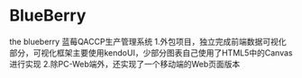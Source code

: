 BlueBerry
=========

the blueberry
蓝莓QACCP生产管理系统
1.外包项目，独立完成前端数据可视化部分，可视化框架主要使用kendoUI，少部分图表自己使用了HTML5中的Canvas进行实现
2.除PC-Web端外，还实现了一个移动端的Web页面版本
